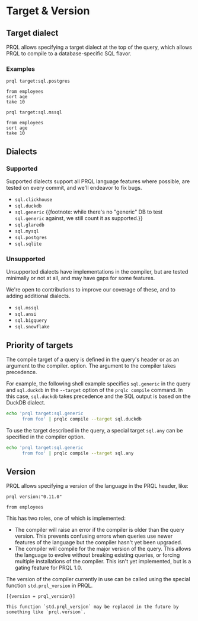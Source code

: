 # Target & Version

## Target dialect

PRQL allows specifying a target dialect at the top of the query, which allows
PRQL to compile to a database-specific SQL flavor.

### Examples

```prql
prql target:sql.postgres

from employees
sort age
take 10
```

```prql
prql target:sql.mssql

from employees
sort age
take 10
```

## Dialects

### Supported

Supported dialects support all PRQL language features where possible, are tested
on every commit, and we'll endeavor to fix bugs.

- `sql.clickhouse`
- `sql.duckdb`
- `sql.generic`
  {{footnote: while there's no "generic" DB to test `sql.generic` against, we still count it as supported.}}
- `sql.glaredb`
- `sql.mysql`
- `sql.postgres`
- `sql.sqlite`

### Unsupported

Unsupported dialects have implementations in the compiler, but are tested
minimally or not at all, and may have gaps for some features.

We're open to contributions to improve our coverage of these, and to adding
additional dialects.

- `sql.mssql`
- `sql.ansi`
- `sql.bigquery`
- `sql.snowflake`

## Priority of targets

The compile target of a query is defined in the query's header or as an argument
to the compiler. option. The argument to the compiler takes precedence.

For example, the following shell example specifies `sql.generic` in the query
and `sql.duckdb` in the `--target` option of the `prqlc compile` command. In
this case, `sql.duckdb` takes precedence and the SQL output is based on the
DuckDB dialect.

```sh
echo 'prql target:sql.generic
      from foo' | prqlc compile --target sql.duckdb
```

To use the target described in the query, a special target `sql.any` can be
specified in the compiler option.

```sh
echo 'prql target:sql.generic
      from foo' | prqlc compile --target sql.any
```

## Version

PRQL allows specifying a version of the language in the PRQL header, like:

```prql
prql version:"0.11.0"

from employees
```

This has two roles, one of which is implemented:

- The compiler will raise an error if the compiler is older than the query
  version. This prevents confusing errors when queries use newer features of the
  language but the compiler hasn't yet been upgraded.
- The compiler will compile for the major version of the query. This allows the
  language to evolve without breaking existing queries, or forcing multiple
  installations of the compiler. This isn't yet implemented, but is a gating
  feature for PRQL 1.0.

The version of the compiler currently in use can be called using the special
function `std.prql_version` in PRQL.

```prql
[{version = prql_version}]
```

```admonish note
This function `std.prql_version` may be replaced in the future by something like `prql.version`.
```
